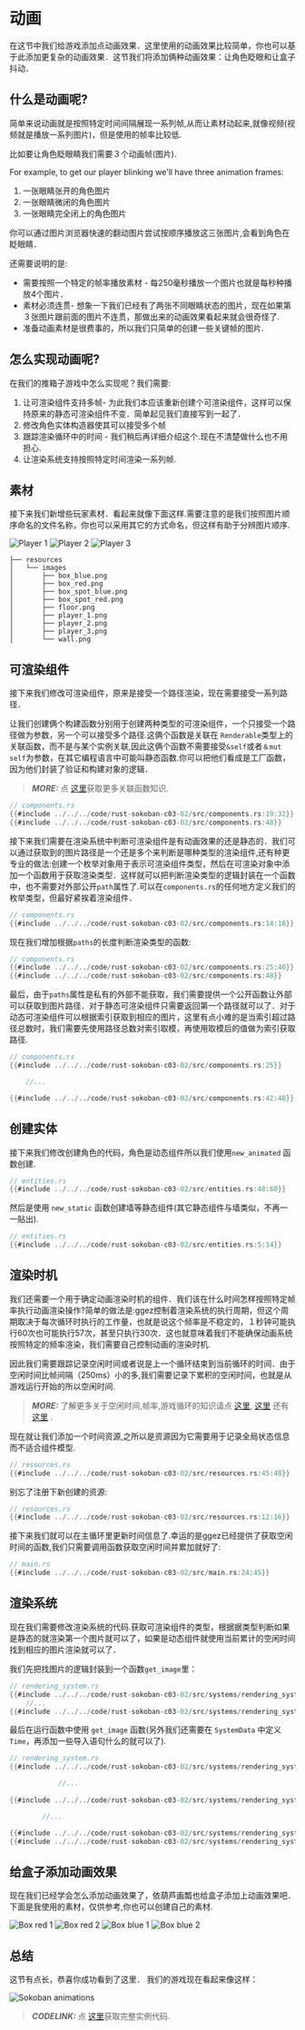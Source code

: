 # 动画
在这节中我们给游戏添加点动画效果．这里使用的动画效果比较简单，你也可以基于此添加更复杂的动画效果．这节我们将添加俩种动画效果：让角色眨眼和让盒子抖动． 

## 什么是动画呢?
简单来说动画就是按照特定时间间隔展现一系列帧,从而让素材动起来,就像视频(视频就是播放一系列图片)，但是使用的帧率比较低.

比如要让角色眨眼睛我们需要３个动画帧(图片).

For example, to get our player blinking we'll have three animation frames: 
1. 一张眼睛张开的角色图片
1. 一张眼睛微闭的角色图片
1. 一张眼睛完全闭上的角色图片

你可以通过图片浏览器快速的翻动图片尝试按顺序播放这三张图片,会看到角色在眨眼睛．

还需要说明的是: 
* 需要按照一个特定的帧率播放素材 - 每250毫秒播放一个图片也就是每秒种播放4个图片．
* 素材必须连贯- 想象一下我们已经有了两张不同眼睛状态的图片，现在如果第３张图片跟前面的图片不连贯，那做出来的动画效果看起来就会很奇怪了.
* 准备动画素材是很费事的，所以我们只简单的创建一些关键帧的图片.

## 怎么实现动画呢?
在我们的推箱子游戏中怎么实现呢？我们需要:
1. 让可渲染组件支持多帧- 为此我们本应该重新创建个可渲染组件，这样可以保持原来的静态可渲染组件不变．简单起见我们直接写到一起了．
1. 修改角色实体构造器使其可以接受多个帧
1. 跟踪渲染循环中的时间 - 我们稍后再详细介绍这个.现在不清楚做什么也不用担心.
1. 让渲染系统支持按照特定时间渲染一系列帧.

## 素材
接下来我们新增些玩家素材．看起来就像下面这样.需要注意的是我们按照图片顺序命名的文件名称，你也可以采用其它的方式命名，但这样有助于分辨图片顺序.

![Player 1](./images/player_1.png)
![Player 2](./images/player_2.png)
![Player 3](./images/player_3.png)

```
├── resources
│   └── images
│       ├── box_blue.png
│       ├── box_red.png
│       ├── box_spot_blue.png
│       ├── box_spot_red.png
│       ├── floor.png
│       ├── player_1.png
│       ├── player_2.png
│       ├── player_3.png
│       └── wall.png
```

## 可渲染组件
接下来我们修改可渲染组件，原来是接受一个路径渲染，现在需要接受一系列路径．

让我们创建俩个构建函数分别用于创建两种类型的可渲染组件，一个只接受一个路径做为参数，另一个可以接受多个路径.这俩个函数是关联在 `Renderable`类型上的关联函数，而不是与某个实例关联,因此这俩个函数不需要接受`&self`或者`＆mut self`为参数，在其它编程语言中可能叫静态函数.你可以把他们看成是工厂函数，因为他们封装了验证和构建对象的逻辑．

> **_MORE:_**  点 [这里](https://doc.rust-lang.org/book/ch05-03-method-syntax.html#associated-functions)获取更多关联函数知识.

```rust
// components.rs
{{#include ../../../code/rust-sokoban-c03-02/src/components.rs:19:32}}
{{#include ../../../code/rust-sokoban-c03-02/src/components.rs:48}}
```

接下来我们需要在渲染系统中判断可渲染组件是有动画效果的还是静态的．我们可以通过获取到的图片路径是一个还是多个来判断是哪种类型的渲染组件,还有种更专业的做法:创建一个枚举对象用于表示可渲染组件类型，然后在可渲染对象中添加一个函数用于获取渲染类型．这样就可以把判断渲染类型的逻辑封装在一个函数中，也不需要对外部公开`path`属性了.可以在`components.rs`的任何地方定义我们的枚举类型，但最好紧挨着渲染组件．

```rust
// components.rs
{{#include ../../../code/rust-sokoban-c03-02/src/components.rs:14:18}}
```

现在我们增加根据`paths`的长度判断渲染类型的函数:

```rust
// components.rs
{{#include ../../../code/rust-sokoban-c03-02/src/components.rs:25:40}}
{{#include ../../../code/rust-sokoban-c03-02/src/components.rs:48}}
```

最后，由于`paths`属性是私有的外部不能获取，我们需要提供一个公开函数让外部可以获取到图片路径．对于静态可渲染组件只需要返回第一个路径就可以了．对于动态可渲染组件可以根据索引获取到相应的图片，这里有点小难的是当索引超过路径总数时，我们需要先使用路径总数对索引取模，再使用取模后的值做为索引获取路径.

```rust
// components.rs
{{#include ../../../code/rust-sokoban-c03-02/src/components.rs:25}}

    //...

{{#include ../../../code/rust-sokoban-c03-02/src/components.rs:42:48}}
```

## 创建实体
接下来我们修改创建角色的代码，角色是动态组件所以我们使用`new_animated` 函数创建.

```rust
// entities.rs
{{#include ../../../code/rust-sokoban-c03-02/src/entities.rs:48:60}}
```

然后是使用 `new_static` 函数创建墙等静态组件(其它静态组件与墙类似，不再一一贴出).

```rust
// entities.rs
{{#include ../../../code/rust-sokoban-c03-02/src/entities.rs:5:14}}
```

## 渲染时机
我们还需要一个用于确定动画渲染时机的组件．我们该在什么时间怎样按照特定帧率执行动画渲染操作?简单的做法是:ggez控制着渲染系统的执行周期，但这个周期取决于每次循环时执行的工作量，也就是说这个频率是不稳定的，１秒钟可能执行60次也可能执行57次，甚至只执行30次．这也就意味着我们不能确保动画系统按照特定的频率渲染，我们需要自己控制动画的渲染时机.

因此我们需要跟踪记录空闲时间或者说是上一个循环结束到当前循环的时间．由于空闲时间比帧间隔（250ms）小的多,我们需要记录下累积的空闲时间，也就是从游戏运行开始的所以空闲时间.

> **_MORE:_**  了解更多关于空闲时间,帧率,游戏循环的知识请点 [这里](https://medium.com/@dr3wc/understanding-delta-time-b53bf4781a03#:~:text=Delta%20time%20describes%20the%20time,drawn%20and%20the%20current%20frame.&text=If%20you%20read%20my%20article,until%20the%20game%20is%20stopped.), [这里](https://www.reddit.com/r/pcmasterrace/comments/29qcqr/an_explanation_of_game_loops_fps_and_delta_time/) 还有 [这里](https://www.youtube.com/watch?v=pctGOMDW-HQ&list=PLlrATfBNZ98dC-V-N3m0Go4deliWHPFwT&index=37) .

现在就让我们添加一个时间资源,之所以是资源因为它需要用于记录全局状态信息而不适合组件模型.

```rust
// resources.rs
{{#include ../../../code/rust-sokoban-c03-02/src/resources.rs:45:48}}
```

别忘了注册下新创建的资源:

```rust
// resources.rs
{{#include ../../../code/rust-sokoban-c03-02/src/resources.rs:12:16}}
```

接下来我们就可以在主循环里更新时间信息了.幸运的是ggez已经提供了获取空闲时间的函数,我们只需要调用函数获取空闲时间并累加就好了:

```rust
// main.rs
{{#include ../../../code/rust-sokoban-c03-02/src/main.rs:24:45}}
```


## 渲染系统
现在我们需要修改渲染系统的代码.获取可渲染组件的类型，根据据类型判断如果是静态的就渲染第一个图片就可以了，如果是动态组件就使用当前累计的空闲时间找到相应的图片渲染就可以了．

我们先把找图片的逻辑封装到一个函数`get_image`里：

```rust
// rendering_system.rs
{{#include ../../../code/rust-sokoban-c03-02/src/systems/rendering_system.rs:17}}
    //...
{{#include ../../../code/rust-sokoban-c03-02/src/systems/rendering_system.rs:34:54}}
```

最后在运行函数中使用 `get_image` 函数(另外我们还需要在 `SystemData` 中定义`Time`，再添加一些导入语句什么的就可以了).

```rust
// rendering_system.rs
{{#include ../../../code/rust-sokoban-c03-02/src/systems/rendering_system.rs:57:81}}

            //...
            
{{#include ../../../code/rust-sokoban-c03-02/src/systems/rendering_system.rs:88}}

        //...

{{#include ../../../code/rust-sokoban-c03-02/src/systems/rendering_system.rs:97}}
{{#include ../../../code/rust-sokoban-c03-02/src/systems/rendering_system.rs:98}}

```

## 给盒子添加动画效果
现在我们已经学会怎么添加动画效果了，依葫芦画瓢也给盒子添加上动画效果吧．下面是我使用的素材，仅供参考,你也可以创建自己的素材.

![Box red 1](./images/box_red_1.png)
![Box red 2](./images/box_red_2.png)
![Box blue 1](./images/box_blue_1.png)
![Box blue 2](./images/box_blue_2.png)

## 总结
这节有点长，恭喜你成功看到了这里． 我们的游戏现在看起来像这样：

![Sokoban animations](./images/animations.gif)

> **_CODELINK:_**  点 [这里](https://github.com/iolivia/rust-sokoban/tree/master/code/rust-sokoban-c03-02)获取完整实例代码.








